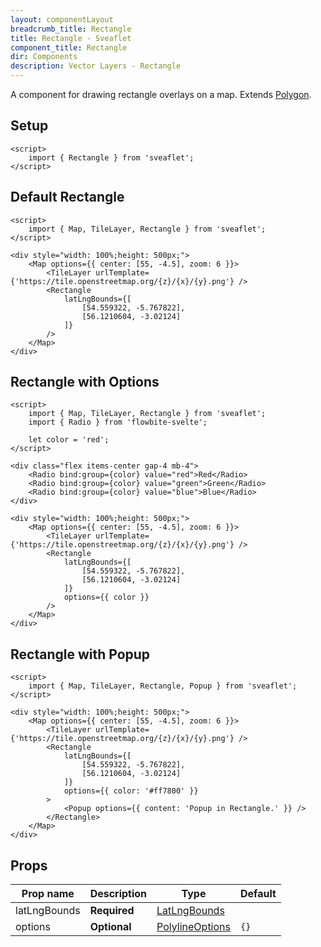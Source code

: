 ```yaml
---
layout: componentLayout
breadcrumb_title: Rectangle
title: Rectangle - Sveaflet
component_title: Rectangle
dir: Components
description: Vector Layers - Rectangle
---
```


A component for drawing rectangle overlays on a map. Extends [Polygon](https://leafletjs.com/reference.html#polygon).

## Setup

```svelte example csr hideOutput
<script>
	import { Rectangle } from 'sveaflet';
</script>
```

## Default Rectangle

```svelte example csr
<script>
	import { Map, TileLayer, Rectangle } from 'sveaflet';
</script>

<div style="width: 100%;height: 500px;">
	<Map options={{ center: [55, -4.5], zoom: 6 }}>
		<TileLayer urlTemplate={'https://tile.openstreetmap.org/{z}/{x}/{y}.png'} />
		<Rectangle
			latLngBounds={[
				[54.559322, -5.767822],
				[56.1210604, -3.02124]
			]}
		/>
	</Map>
</div>
```

## Rectangle with Options

```svelte example csr
<script>
	import { Map, TileLayer, Rectangle } from 'sveaflet';
	import { Radio } from 'flowbite-svelte';

	let color = 'red';
</script>

<div class="flex items-center gap-4 mb-4">
	<Radio bind:group={color} value="red">Red</Radio>
	<Radio bind:group={color} value="green">Green</Radio>
	<Radio bind:group={color} value="blue">Blue</Radio>
</div>

<div style="width: 100%;height: 500px;">
	<Map options={{ center: [55, -4.5], zoom: 6 }}>
		<TileLayer urlTemplate={'https://tile.openstreetmap.org/{z}/{x}/{y}.png'} />
		<Rectangle
			latLngBounds={[
				[54.559322, -5.767822],
				[56.1210604, -3.02124]
			]}
			options={{ color }}
		/>
	</Map>
</div>
```

## Rectangle with Popup

```svelte example csr
<script>
	import { Map, TileLayer, Rectangle, Popup } from 'sveaflet';
</script>

<div style="width: 100%;height: 500px;">
	<Map options={{ center: [55, -4.5], zoom: 6 }}>
		<TileLayer urlTemplate={'https://tile.openstreetmap.org/{z}/{x}/{y}.png'} />
		<Rectangle
			latLngBounds={[
				[54.559322, -5.767822],
				[56.1210604, -3.02124]
			]}
			options={{ color: '#ff7800' }}
		>
			<Popup options={{ content: 'Popup in Rectangle.' }} />
		</Rectangle>
	</Map>
</div>
```

## Props

| Prop name    | Description  | Type                                                                    | Default |
| ------------ | ------------ | ----------------------------------------------------------------------- | ------- |
| latLngBounds | **Required** | [LatLngBounds](https://leafletjs.com/reference.html#latLngbounds)       |         |
| options      | **Optional** | [PolylineOptions](https://leafletjs.com/reference.html#polyline-option) | `{}`    |
